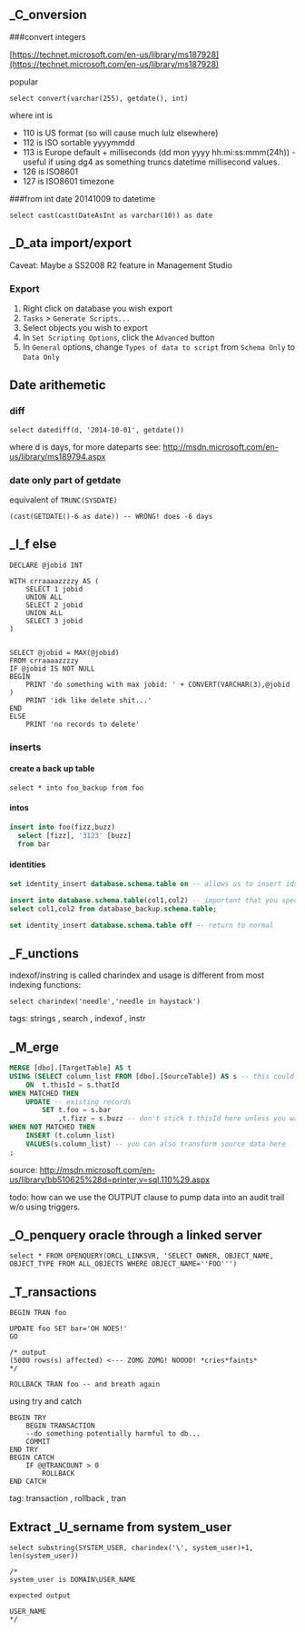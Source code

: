 ## _C_onversion

###convert integers

[https://technet.microsoft.com/en-us/library/ms187928](https://technet.microsoft.com/en-us/library/ms187928)

popular 

```select convert(varchar(255), getdate(), int)```

where int is 

* 110 is US format (so will cause much lulz elsewhere)
* 112 is ISO sortable yyyymmdd
* 113 is Europe default + milliseconds (dd mon yyyy hh:mi:ss:mmm(24h)) - useful if using dg4 as something truncs datetime millisecond values.
* 126 is ISO8601
* 127 is ISO8601 timezone


###from int date 20141009 to datetime

```select cast(cast(DateAsInt as varchar(10)) as date```

## _D_ata import/export

Caveat: Maybe a SS2008 R2 feature in Management Studio

### Export 
1. Right click on database you wish export
2. ```Tasks``` > ```Generate Scripts...```
3. Select objects you wish to export
4. In ```Set Scripting Options```, click the ```Advanced``` button
5. In ```General``` options, change ```Types of data to script``` from ```Schema Only``` to ```Data Only```


## Date arithemetic

### diff

```select datediff(d, '2014-10-01', getdate())```

where d is days, for more dateparts see: http://msdn.microsoft.com/en-us/library/ms189794.aspx

### date only part of getdate

equivalent of ```TRUNC(SYSDATE)```

```(cast(GETDATE()-6 as date)) -- WRONG! does -6 days``` 

## _I_f else

```
DECLARE @jobid INT

WITH crraaaazzzzy AS (
	SELECT 1 jobid
	UNION ALL
	SELECT 2 jobid
	UNION ALL
	SELECT 3 jobid
)


SELECT @jobid = MAX(@jobid)  
FROM crraaaazzzzy
IF @jobid IS NOT NULL 
BEGIN
	PRINT 'do something with max jobid: ' + CONVERT(VARCHAR(3),@jobid )
	PRINT 'idk like delete shit...'
END
ELSE
	PRINT 'no records to delete'
```

### inserts

#### create a back up table

```select * into foo_backup from foo```

#### intos

```sql
insert into foo(fizz,buzz)
  select [fizz], '3123' [buzz]
  from bar
```

#### identities

```sql
set identity_insert database.schema.table on -- allows us to insert ids

insert into database.schema.table(col1,col2) -- important that you specify the columns, otherwise you'll get a cryptic identity error
select col1,col2 from database_backup.schema.table;

set identity_insert database.schema.table off -- return to normal
```
## _F_unctions

indexof/instring is called charindex and usage is different from most indexing functions:

```
select charindex('needle','needle in haystack')
```

tags: strings , search , indexof , instr

## _M_erge

```sql
MERGE [dbo].[TargetTable] AS t
USING (SELECT column_list FROM [dbo].[SourceTable]) AS s -- this could have been table instead of a subselect
	ON  t.thisId = s.thatId
WHEN MATCHED THEN
	UPDATE -- existing records
		SET t.foo = s.bar
			,t.fizz = s.buzz -- don't stick t.thisId here unless you want people to point and laugh at you
WHEN NOT MATCHED THEN
	INSERT (t.column_list)
	VALUES(s.column_list) -- you can also transform source data here
;
```

source: http://msdn.microsoft.com/en-us/library/bb510625%28d=printer,v=sql.110%29.aspx

todo: how can we use the OUTPUT clause to pump data into an audit trail w/o using triggers.


## _O_penquery oracle through a linked server

```select * FROM OPENQUERY(ORCL_LINKSVR, 'SELECT OWNER, OBJECT_NAME, OBJECT_TYPE FROM ALL_OBJECTS WHERE OBJECT_NAME=''FOO''')```

## _T_ransactions

```
BEGIN TRAN foo

UPDATE foo SET bar='OH NOES!'
GO

/* output 
(5000 rows(s) affected) <--- ZOMG ZOMG! NOOOO! *cries*faints*
*/

ROLLBACK TRAN foo -- and breath again
```

using try and catch

```
BEGIN TRY
	BEGIN TRANSACTION
	--do something potentially harmful to db...
	COMMIT
END TRY
BEGIN CATCH
	IF @@TRANCOUNT > 0
		ROLLBACK
END CATCH
```
tag: transaction , rollback , tran

## Extract _U_sername from system_user

```
select substring(SYSTEM_USER, charindex('\', system_user)+1, len(system_user))

/* 
system_user is DOMAIN\USER_NAME

expected output

USER_NAME
*/
```

